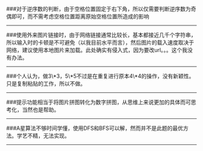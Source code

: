 ###对于逆序数的判断，由于空格位置固定于右下角，所以仅需要判断逆序数为奇偶即可，而不需考虑空格位置距离原始空格位置所造成的影响
<hr>
###使用外来图片链接时，由于网络链接通常比较长，基本都接近几千个字符串，所以输入时的卡顿是不可避免（以我目前水平而言），然后图片的载入速度取决于网络，建议使用本地图片来加载。此处确实有侵入式，因为要改url。。。这个我没有办法。
<hr>
###个人认为，做3\*3，5\*5不过是在重复进行原本4\*4的操作，没有新颖性。只是复制粘贴的工作，所以不做。
<hr>
###提示功能相当于将图片拼图转化为数字拼图，从思维上来说更加的具体而可思考化，当然也是帮助。
<hr>
###A星算法不够时间学懂，使用DFS和BFS可以解，然而并不是此题的最优方法。学艺不精，无法实现。
<hr>